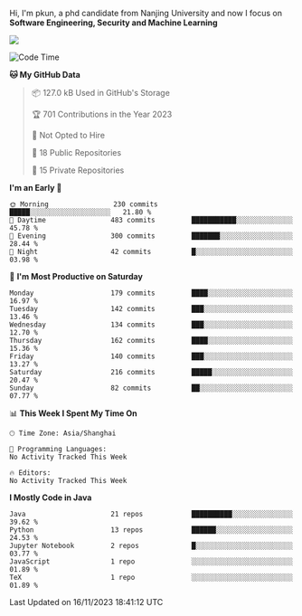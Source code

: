 Hi, I'm pkun, a phd candidate from Nanjing University and now I focus on **Software Engineering, Security and Machine Learning**

<!--![GitHub Snake Light](https://github.com/pppppkun/pppppkun/blob/output/github-snake.svg#gh-light-mode-only)-->
<!--![GitHub Snake dark](https://github.com/pppppkun/pppppkun/blob/output/github-snake-dark.svg#gh-dark-mode-only)-->

![](https://komarev.com/ghpvc/?username=pppppkun)
<!--START_SECTION:waka-->
![Code Time](http://img.shields.io/badge/Code%20Time-1%2C965%20hrs%2045%20mins-blue)

**🐱 My GitHub Data** 

> 📦 127.0 kB Used in GitHub's Storage 
 > 
> 🏆 701 Contributions in the Year 2023
 > 
> 🚫 Not Opted to Hire
 > 
> 📜 18 Public Repositories 
 > 
> 🔑 15 Private Repositories 
 > 
**I'm an Early 🐤** 

```text
🌞 Morning                230 commits         █████░░░░░░░░░░░░░░░░░░░░   21.80 % 
🌆 Daytime                483 commits         ███████████░░░░░░░░░░░░░░   45.78 % 
🌃 Evening                300 commits         ███████░░░░░░░░░░░░░░░░░░   28.44 % 
🌙 Night                  42 commits          █░░░░░░░░░░░░░░░░░░░░░░░░   03.98 % 
```
📅 **I'm Most Productive on Saturday** 

```text
Monday                   179 commits         ████░░░░░░░░░░░░░░░░░░░░░   16.97 % 
Tuesday                  142 commits         ███░░░░░░░░░░░░░░░░░░░░░░   13.46 % 
Wednesday                134 commits         ███░░░░░░░░░░░░░░░░░░░░░░   12.70 % 
Thursday                 162 commits         ████░░░░░░░░░░░░░░░░░░░░░   15.36 % 
Friday                   140 commits         ███░░░░░░░░░░░░░░░░░░░░░░   13.27 % 
Saturday                 216 commits         █████░░░░░░░░░░░░░░░░░░░░   20.47 % 
Sunday                   82 commits          ██░░░░░░░░░░░░░░░░░░░░░░░   07.77 % 
```


📊 **This Week I Spent My Time On** 

```text
🕑︎ Time Zone: Asia/Shanghai

💬 Programming Languages: 
No Activity Tracked This Week

🔥 Editors: 
No Activity Tracked This Week
```

**I Mostly Code in Java** 

```text
Java                     21 repos            ██████████░░░░░░░░░░░░░░░   39.62 % 
Python                   13 repos            ██████░░░░░░░░░░░░░░░░░░░   24.53 % 
Jupyter Notebook         2 repos             █░░░░░░░░░░░░░░░░░░░░░░░░   03.77 % 
JavaScript               1 repo              ░░░░░░░░░░░░░░░░░░░░░░░░░   01.89 % 
TeX                      1 repo              ░░░░░░░░░░░░░░░░░░░░░░░░░   01.89 % 
```




 Last Updated on 16/11/2023 18:41:12 UTC
<!--END_SECTION:waka-->
